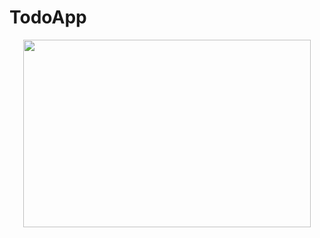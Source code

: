 # TodoApp
<p align="center">
  <img width="460" height="300" src="https://github.com/Matekotw/scr/blob/main/todo%20lista.png">
</p>


